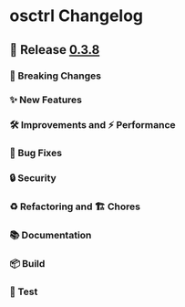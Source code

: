 # osctrl Changelog

## 🔖 Release [0.3.8](https://github.com/jmpsec/osctrl/releases/tag/v0.3.8)

### 🚨 Breaking Changes

### ✨ New Features

### 🛠 Improvements and ⚡️ Performance

### 🐛 Bug Fixes

### 🔒 Security

### ♻️ Refactoring and 🏗 Chores

### 📚 Documentation

### 📦 Build

### 🚦 Test
